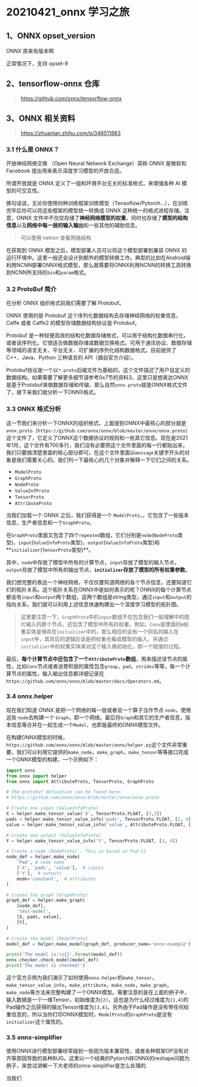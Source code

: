 # 20210421_onnx 学习之旅

## 1、ONNX opset_version

ONNX 原来有版本啊

正常情况下，支持 opset-9

## 2、tensorflow-onnx 仓库

> https://github.com/onnx/tensorflow-onnx

## 3、ONNX 相关资料

> https://zhuanlan.zhihu.com/p/346511883

### 3.1 什么是 ONNX？

开放神经网络交换 （Open Neural Network Exchange）简称 ONNX 是微软和 Facebook 提出用来表示深度学习模型的开放合适。

所谓开放就是 ONNX 定义了一组和环境平台无关的标准格式，来增强各种 AI 模型的可交互性。

换句话说，无论你使用何种训练框架训练模型（Tensoflow/Pytorch...），在训练完毕后你可以将这些框架的模型统一转换成 ONNX 这种统一的格式进程存储。注意，ONNX 文件中不仅仅存储了**神经网络模型的权重**，同时也存储了**模型的结构信息**以及**网络中每一层的输入输出**和一些其他的辅助信息。

> 可以使用 netron 查看网络结构

在获取到 ONNX 模型之后，模型部署人员可以将这个模型部署到兼容 ONNX 的运行环境中。这里一般还会设计到额外的模型转换工作。典型的比如在Android端利用NCNN部署ONNX格式模型，那么就需要将ONNX利用NCNN的转换工具转换到NCNN所支持的`bin`和`param`格式。

### 3.2 ProtoBuf 简介

在分析 ONNX 组织格式前我们需要了解 Protobuf。

ONNX 使用的是 Protobuf 这个序列化数据结构去存储神经网络的权重信息。Caffe 或者 Caffe2 的模型存储数据结构协议是 Protobuf。

Protobuf 是一种轻便高效的结构化数据存储格式，可以用于结构化数据串行化，或者说序列化。它很适合做数据存储或数据交换格式。可用于通讯协议、数据存储等领域的语言无关、平台无关、可扩展的序列化结构数据格式。目前提供了 C++、Java、Python 三种语言的 API（摘自官方介绍）。

Protobuf协议是一个以`*.proto`后缀文件为基础的，这个文件描述了用户自定义的数据结构。如果需要了解更多细节请参考0x7节的资料3，这里只是想表达ONNX是基于Protobuf来做数据存储和传输，那么自然`onnx.proto`就是ONNX格式文件了，接下来我们就分析一下ONNX格式。

### 3.3 ONNX 格式分析

这一节我们来分析一下ONNX的组织格式，上面提到ONNX中最核心的部分就是`onnx.proto`（`https://github.com/onnx/onnx/blob/master/onnx/onnx.proto`）这个文件了，它定义了ONNX这个数据协议的规则和一些其它信息。现在是2021年1月，这个文件有700多行，我们没有必要把这个文件里面的每一行都贴出来，我们只要搞清楚里面的核心部分即可。在这个文件里面以`message`关键字开头的对象是我们需要关心的。我们列一下最核心的几个对象并解释一下它们之间的关系。

- `ModelProto`
- `GraphProto`
- `NodeProto`
- `ValueInfProto`
- `TensorProto`
- `AttributeProto`

当我们加载一个 ONNX 之后，我们获得是一个 `ModelProto`，，它包含了一些版本信息，生产者信息和一个`GraphProto`。

在`GraphProto`里面又包含了四个`repeated`数组，它们分别是`node`(`NodeProto`类型)，`input`(`ValueInfoProto`类型)，`output`(`ValueInfoProto`类型)和**`initializer`(`TensorProto`类型)**。

其中，`node`中存放了模型中所有的计算节点，`input`存放了模型的输入节点，`output`存放了模型中所有的输出节点，**`initializer`存放了模型的所有权重参数**。

我们想完整的表达一个神经网络，不仅仅要知道网络的各个节点信息，还要知道它们的拓扑关系。这个拓扑关系在ONNX中是如何表示的呢？ONNX的每个计算节点都会有`input`和`output`两个数组，这两个数组是string类型，通过`input`和`output`的指向关系，我们就可以利用上述信息快速构建出一个深度学习模型的拓扑图。

> 这里要注意一下，`GraphProto`中的`input`数组不仅包含我们一般理解中的图片输入的那个节点，还包含了模型中所有的权重。例如，`Conv`层里面的`W`权重实体是保存在`initializer`中的，那么相应的会有一个同名的输入在`input`中，其背后的逻辑应该是把权重也看成模型的输入，并通过`initializer`中的权重实体来对这个输入做初始化，即一个赋值的过程。

最后，**每个计算节点中还包含了一个`AttributeProto`数组**，用来描述该节点的属性，比如`Conv`节点或者说卷积层的属性包含`group`，`pad`，`strides`等等，每一个计算节点的属性，输入输出信息都详细记录在`https://github.com/onnx/onnx/blob/master/docs/Operators.md`。

### 3.4 onnx.helper

现在我们知道 ONNX 是把一个网络的每一层或者说一个算子当作节点 `node`，使用这些 `node`去构建一个 `Graph`，即一个网络。最后将`Graph`和其它的生产者信息，版本信息等合并在一起生成一个`Model`，也即是最终的ONNX模型文件。

在构建ONNX模型的时候，`https://github.com/onnx/onnx/blob/master/onnx/helper.py`这个文件非常重要，我们可以利用它提供的`make_node`，`make_graph`，`make_tensor`等等接口完成一个ONNX模型的构建，一个示例如下：

```python
import onnx
from onnx import helper
from onnx import AttributeProto, TensorProto, GraphProto

# The protobuf definition can be found here:
# https://github.com/onnx/onnx/blob/master/onnx/onnx.proto

# Create one input (ValueInfoProto)
X = helper.make_tensor_value('X', TensorProto.FLOAT, [3,2])
pads = helper.make_tensor_value_info('pads', TensorProto.FLOAT, [1, 4])
value = helper.make_tensor_value_info('value', AttributeProto.FLOAT, [1])

# Create one output (ValueInfoProto)
Y = helper.make_tensor_value_info('Y', TensorProto.FLOAT, [3, 4])

# Create a node (NodeProto) - This is based on Pad-11
node_def = helper.make_node(
	'Pad', # node name
    ['X', 'pads', 'value'],  # inputs
    ['Y'],  # outputs
    mode='constant',  # attributes
)

# Create the graph (GraphProto)
graph_def = helper.make_graph(
    [node_def],
    'test-model',
    [X, pads, value],
    [Y],
)

# Create the model (ModelProto)
model_def = helper.make_model(graph_def, producer_name='onnx-example')

print('The model is:\n{}'.format(model_def))
onnx.checker.check_model(model_def)
print('The model is checked!')
```

这个官方示例为我们演示了如何使用`onnx.helper`的`make_tensor`，`make_tensor_value_info`，`make_attribute`，`make_node`，`make_graph`，`make_node`等方法来完整构建了一个ONNX模型。需要注意的是在上面的例子中，输入数据是一个一维Tensor，初始维度为`[2]`，这也是为什么经过维度为`[1,4]`的Pad操作之后获得的输出Tensor维度为`[3,4]`。另外由于Pad操作是没有带任何权重信息的，所以当你打印ONNX模型时，`ModelProto`的`GraphProto`是没有`initializer`这个属性的。

### 3.5 onnx-simplifier

使用ONNX进行模型部署经常碰到一些因为版本兼容性，或者各种框架OP没有对齐等原因导致的各种BUG。这里以一个经典的Pytorch转ONNX的reshape问题为例子，来尝试讲解一下大老师的onnx-simplifier是怎么处理的.

当我们




